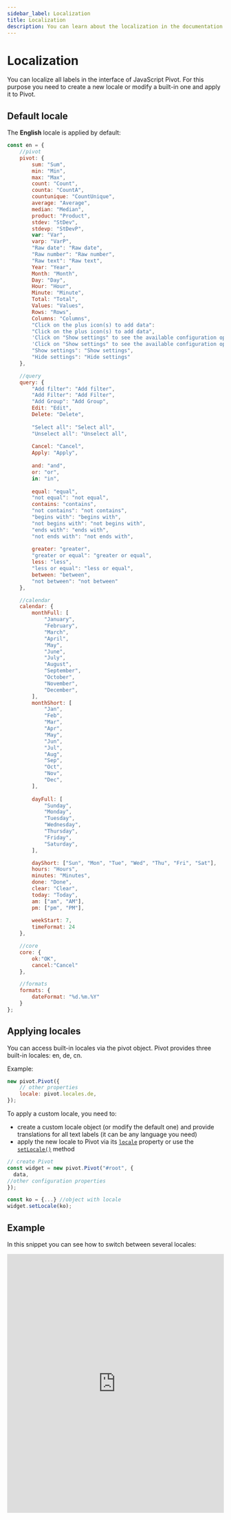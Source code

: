 ```yaml
---
sidebar_label: Localization
title: Localization
description: You can learn about the localization in the documentation of the DHTMLX JavaScript Pivot library. Browse developer guides and API reference, try out code examples and live demos, and download a free 30-day evaluation version of DHTMLX Pivot.
---
```


# Localization

You can localize all labels in the interface of JavaScript Pivot. For this purpose you need to create a new locale or modify a built-in one and apply it to Pivot.

## Default locale

The **English** locale is applied by default:

~~~jsx
const en = {
    //pivot
    pivot: {
        sum: "Sum",
        min: "Min",
        max: "Max",
        count: "Count",
        counta: "CountA",
        countunique: "CountUnique",
        average: "Average",
        median: "Median",
        product: "Product",
        stdev: "StDev",
        stdevp: "StDevP",
        var: "Var",
        varp: "VarP",
        "Raw date": "Raw date",
        "Raw number": "Raw number",
        "Raw text": "Raw text",
        Year: "Year",
        Month: "Month",
        Day: "Day",
        Hour: "Hour",
        Minute: "Minute",
        Total: "Total",
        Values: "Values",
        Rows: "Rows",
        Columns: "Columns",
        "Click on the plus icon(s) to add data":
        "Click on the plus icon(s) to add data",
        'Click on "Show settings" to see the available configuration options':
        'Click on "Show settings" to see the available configuration options',
        "Show settings": "Show settings",
        "Hide settings": "Hide settings"
    },

    //query
    query: {
        "Add filter": "Add filter",
        "Add Filter": "Add Filter",
        "Add Group": "Add Group",
        Edit: "Edit",
        Delete: "Delete",
        
        "Select all": "Select all",
        "Unselect all": "Unselect all",
        
        Cancel: "Cancel",
        Apply: "Apply",
        
        and: "and",
        or: "or",
        in: "in",
        
        equal: "equal",
        "not equal": "not equal",
        contains: "contains",
        "not contains": "not contains",
        "begins with": "begins with",
        "not begins with": "not begins with",
        "ends with": "ends with",
        "not ends with": "not ends with",
        
        greater: "greater",
        "greater or equal": "greater or equal",
        less: "less",
        "less or equal": "less or equal",
        between: "between",
        "not between": "not between"
    },

    //calendar
    calendar: {
        monthFull: [
            "January",
            "February",
            "March",
            "April",
            "May",
            "June",
            "July",
            "August",
            "September",
            "October",
            "November",
            "December",
        ],
        monthShort: [
            "Jan",
            "Feb",
            "Mar",
            "Apr",
            "May",
            "Jun",
            "Jul",
            "Aug",
            "Sep",
            "Oct",
            "Nov",
            "Dec",
        ],
        
        dayFull: [
            "Sunday",
            "Monday",
            "Tuesday",
            "Wednesday",
            "Thursday",
            "Friday",
            "Saturday",
        ],

        dayShort: ["Sun", "Mon", "Tue", "Wed", "Thu", "Fri", "Sat"],
        hours: "Hours",
        minutes: "Minutes",
        done: "Done",
        clear: "Clear",
        today: "Today",
        am: ["am", "AM"],
        pm: ["pm", "PM"],
        
        weekStart: 7,
        timeFormat: 24
    },

    //core
    core: {
        ok:"OK",
        cancel:"Cancel"
    },

    //formats
    formats: {
        dateFormat: "%d.%m.%Y"
    }
};
~~~

## Applying locales

You can access built-in locales via the pivot object. Pivot provides three built-in locales: en, de, cn. 

Example:

~~~jsx
new pivot.Pivot({
    // other properties
    locale: pivot.locales.de,
});
~~~

To apply a custom locale, you need to:

- create a custom locale object (or modify the default one) and provide translations for all text labels (it can be any language you need)
- apply the new locale to Pivot via its [`locale`](/api/config/locale-property) property or use the [`setLocale()`](/api/methods/setlocale-method) method

~~~jsx
// create Pivot
const widget = new pivot.Pivot("#root", {
  data,
//other configuration properties
});

const ko = {...} //object with locale
widget.setLocale(ko);
~~~

## Example

In this snippet you can see how to switch between several locales:

<iframe src="https://snippet.dhtmlx.com/aj5zmxpv?mode=result" frameborder="0" class="snippet_iframe" width="100%" height="600"></iframe> 
